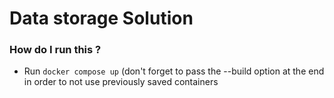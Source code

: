 # Data storage Solution

### How do I run this ?

- Run `docker compose up` (don't forget to pass the --build option at the end in order to not use previously saved containers
